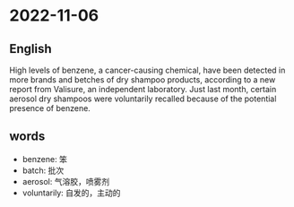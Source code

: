# 2022-11-06

## English
High levels of benzene, a cancer-causing
chemical, have been detected in more
brands and betches of dry shampoo products,
according to a new report from Valisure,
an independent laboratory. Just last month,
certain aerosol dry shampoos were voluntarily
recalled because of the potential presence of 
benzene.

## words
* benzene: 笨
* batch: 批次
* aerosol: 气溶胶，喷雾剂
* voluntarily: 自发的，主动的
